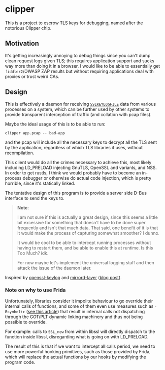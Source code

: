# clipper

This is a project to escrow TLS keys for debugging, named after the notorious
Clipper chip.

## Motivation

It's getting increasingly annoying to debug things since you can't dump clean
request logs given TLS; this requires application support and sucks way more
than doing it in a browser. I would like to be able to essentially get
`fiddler2`/OWASP ZAP results but without requiring applications deal with
proxies or trust weird CAs.

## Design

This is effectively a daemon for receiving [`SSLKEYLOGFILE`] data from various
processes on a system, which can be further used by other systems to provide
transparent interception of traffic (and collation with pcap files).

Maybe the ideal usage of this is to be able to run:

```
clipper app.pcap -- bad-app
```

and the pcap will include all the necessary keys to decrypt all the TLS sent by
the application, regardless of which TLS libraries it uses, without
recompilation.

This client would do all the crimes necessary to achieve this, most likely
including LD_PRELOAD injecting GnuTLS, OpenSSL and variants, and NSS. In order
to get rustls, I think we would probably have to become an in-process debugger
or otherwise do actual code injection, which is pretty horrible, since it's
statically linked.

The tentative design of this program is to provide a server side D-Bus
interface to send the keys to.

> **Note**:
>
> I am not sure if this is actually a great design, since this seems a little bit
> excessive for something that doesn't have to be done super frequently and isn't
> that much data. That said, one benefit of it is that it would make the process
> of capturing somewhat smoother? I dunno.
>
> It would be cool to be able to intercept running processes without having to
> restart them, and be able to enable this at runtime. Is this Too Much? idk.
>
> For now maybe let's implement the universal logging stuff and then attack the
> issue of the daemon later.

Inspired by [openssl-keylog] and [mirrord-layer] ([blog
post][mirrord-blogpost]).

[`SSLKEYLOGFILE`]: https://www.ietf.org/archive/id/draft-thomson-tls-keylogfile-00.html
[openssl-keylog]: https://github.com/wpbrown/openssl-keylog
[mirrord-layer]: https://github.com/metalbear-co/mirrord/tree/main/mirrord/layer
[mirrord-blogpost]: https://metalbear.co/blog/mirrord-internals-hooking-libc-functions-in-rust-and-fixing-bugs/

### Note on why to use Frida

Unfortunately, libraries consider it impolite behaviour to go override their
internal calls of functions, and some of them even use measures such
as `-Bsymbolic` ([see this article][bsymbolic]) that result in internal calls
not dispatching through the GOT/PLT dynamic linking machinery and thus not
being possible to override.

For example: calls to `SSL_new` from within libssl will directly dispatch to
the function inside libssl, disregarding what is going on with LD_PRELOAD.

The result of this is that if we want to intercept all calls period, we need to
use more powerful hooking primitives, such as those provided by Frida, which
will replace the actual functions by our hooks by modifying the program code.

[bsymbolic]: https://www.technovelty.org/c/what-exactly-does-bsymblic-do.html

